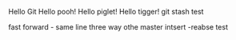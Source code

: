 Hello Git
Hello pooh!
Hello piglet!
Hello tigger!
git stash test


fast forward - same line
three way othe
master intsert
-reabse test
